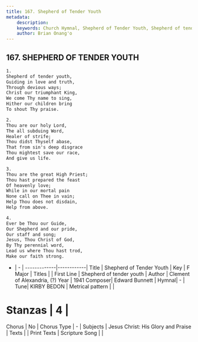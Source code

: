 ```yaml
---
title: 167. Shepherd of Tender Youth
metadata:
    description: 
    keywords: Church Hymnal, Shepherd of Tender Youth, Shepherd of tender youth, 
    author: Brian Onang'o
---
```



## 167. SHEPHERD OF TENDER YOUTH

```txt
1.
Shepherd of tender youth, 
Guiding in love and truth,
Through devious ways; 
Christ our triumphant King, 
We come Thy name to sing, 
Hither our children bring
To shout Thy praise.

2.
Thou are our holy Lord, 
The all subduing Word,
Healer of strife; 
Thou didst Thyself abase,
That from sin's deep disgrace
Thou mightest save our race,
And give us life.

3.
Thou are the great High Priest; 
Thou hast prepared the feast
Of heavenly love; 
While in our mortal pain
None call on Thee in vain;
Help Thou does not disdain,
Help from above.

4.
Ever be Thou our Guide,
Our Shepherd and our pride,
Our staff and song; 
Jesus, Thou Christ of God,
By Thy perennial word,
Lead us where Thou hast trod,
Make our faith strong.

```

- |   -  |
-------------|------------|
Title | Shepherd of Tender Youth |
Key | F Major |
Titles |  |
First Line | Shepherd of tender youth |
Author | Clement of Alexandria, (?)
Year | 1941
Composer| Edward Bunnett |
Hymnal|  - |
Tune| KIRBY BEDON |
Metrical pattern | |
# Stanzas | 4 |
Chorus | No |
Chorus Type | - |
Subjects | Jesus Christ: His Glory and Praise |
Texts |  |
Print Texts | 
Scripture Song |  |
  
